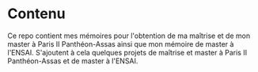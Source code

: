 # Contenu

Ce repo contient mes mémoires pour l'obtention de ma maîtrise et de mon master à Paris II Panthéon-Assas ainsi que mon mémoire de master à l'ENSAI.
S'ajoutent à cela quelques projets de  maîtrise et master à Paris II Panthéon-Assas et de master à l'ENSAI. 
